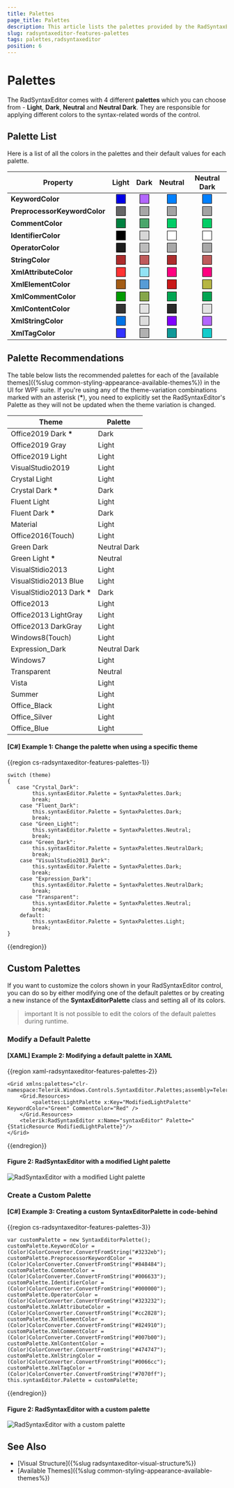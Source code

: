 ```yaml
---
title: Palettes
page_title: Palettes
description: This article lists the palettes provided by the RadSyntaxEditor control.
slug: radsyntaxeditor-features-palettes
tags: palettes,radsyntaxeditor
position: 6
---
```


# Palettes

<style>
.palette-color {
	width:20px;
	height:20px;
	margin: auto;
	border: 1px solid black;
}

/* KeywordColor */
.keywordColor-light{
	background: #0000E6;
}
.keywordColor-dark{
	background: #B266FF;
}
.keywordColor-neutral{
	background: #0080FF;
}
.keywordColor-neutral-dark{
	background: #0080FF;
}
/* PreprocessorKeywordColor */
.preprocessorKeywordColor-light{
	background: #666666;
}
.preprocessorKeywordColor-dark{
	background: #A6A6A6;
}
.preprocessorKeywordColor-neutral{
	background: #A2A2A2;
}
.preprocessorKeywordColor-neutral-dark{
	background: #A2A2A2;
}
/* CommentColor */
.commentColor-light{
	background: #008040;
}
.commentColor-dark{
	background: #4AA66B;
}
.commentColor-neutral{
	background: #00CD66;
}
.commentColor-neutral-dark{
	background: #00CD66;
}
/* IdentifierColor */
.identifierColor-light{
	background: #000000;
}
.identifierColor-dark{
	background: #D7D7D7;
}
.identifierColor-neutral{
	background: #FFFFFF;
}
.identifierColor-neutral-dark{
	background: #FFFFFF;
}
/* OperatorColor */
.operatorColor-light{
	background: #1C1C1C;
}
.operatorColor-dark{
	background: #BCBCBC;
}
.operatorColor-neutral{
	background: #A8A8A8;
}
.operatorColor-neutral-dark{
	background: #A8A8A8;
}
/* StringColor */
.stringColor-light{
	background: #AC2C2C;
}
.stringColor-dark{
	background: #BE5B5B;
}
.stringColor-neutral{
	background: #AC2C2C;
}
.stringColor-neutral-dark{ 
	background: #BE5B5B;
}
/* XmlAttributeColor */
.xmlAttributeColor-light{
	background: #FF3333;
}
.xmlAttributeColor-dark{
	background: #92E3F4;
}
.xmlAttributeColor-neutral{
	background: #FF0080;
}
.xmlAttributeColor-neutral-dark{
	background: #FF0080;
}
/* XmlElementColor */
.xmlElementColor-light{
	background: #A35C15;
}
.xmlElementColor-dark{
	background: #569CD6;
}
.xmlElementColor-neutral{
	background: #C91919;
}
.xmlElementColor-neutral-dark{
	background: #B5B543;
}
/* XmlCommentColor */
.xmlCommentColor-light{
	background: #009A00;
}
.xmlCommentColor-dark{
	background: #85A64A;
}
.xmlCommentColor-neutral{
	background: #00A451;
}
.xmlCommentColor-neutral-dark{
	background: #00A451;
}
/* XmlContentColor */
.xmlContentColor-light{
	background: #333333;
}
.xmlContentColor-dark{
	background: #E2E2E2;
}
.xmlContentColor-neutral{
	background: #292929;
}
.xmlContentColor-neutral-dark{
	background: #E2E2E2;
}
/* XmlStringColor */
.xmlStringColor-light{
	background: #0073E5;
}
.xmlStringColor-dark{
	background: #DCDCDC;
}
.xmlStringColor-neutral{
	background: #8000FF;
}
.xmlStringColor-neutral-dark{
	background: #B266FF;
}
/* XmlTagColor */
.xmlTagColor-light{
	background: #3333FF;
}
.xmlTagColor-dark{
	background: #B1B1B1;
}
.xmlTagColor-neutral{
	background: #0F9998;
}
.xmlTagColor-neutral-dark{
	background: #14CCCB;
}
article table
{
    table-layout: auto;
}
</style>

The RadSyntaxEditor comes with 4 different **palettes** which you can choose from - **Light**, **Dark**, **Neutral** and **Neutral Dark**. They are responsible for applying different colors to the syntax-related words of the control.

## Palette List

Here is a list of all the colors in the palettes and their default values for each palette.

|Property|Light|Dark|Neutral|Neutral Dark|
|---|:---:|:---:|:---:|:---:|
|**KeywordColor**|<div class="palette-color keywordColor-light" color:></div>|<div class="palette-color keywordColor-dark" color:></div>|<div class="palette-color keywordColor-neutral" color:></div>|<div class="palette-color keywordColor-neutral-dark" color:></div>|
|**PreprocessorKeywordColor**|<div class="palette-color preprocessorKeywordColor-light" color:></div>|<div class="palette-color preprocessorKeywordColor-dark" color:></div>|<div class="palette-color preprocessorKeywordColor-neutral" color:></div>|<div class="palette-color preprocessorKeywordColor-neutral-dark" color:></div>|
|**CommentColor**|<div class="palette-color commentColor-light" color:></div>|<div class="palette-color commentColor-dark" color:></div>|<div class="palette-color commentColor-neutral" color:></div>|<div class="palette-color commentColor-neutral-dark" color:></div>|
|**IdentifierColor**|<div class="palette-color identifierColor-light" color:></div>|<div class="palette-color identifierColor-dark" color:></div>|<div class="palette-color identifierColor-neutral" color:></div>|<div class="palette-color identifierColor-neutral-dark" color:></div>|
|**OperatorColor**|<div class="palette-color operatorColor-light" color:></div>|<div class="palette-color operatorColor-dark" color:></div>|<div class="palette-color operatorColor-neutral" color:></div>|<div class="palette-color operatorColor-neutral-dark" color:></div>|
|**StringColor**|<div class="palette-color stringColor-light" color:></div>|<div class="palette-color stringColor-dark" color:></div>|<div class="palette-color stringColor-neutral" color:></div>|<div class="palette-color stringColor-neutral-dark" color:></div>|
|**XmlAttributeColor**|<div class="palette-color xmlAttributeColor-light" color:></div>|<div class="palette-color xmlAttributeColor-dark" color:></div>|<div class="palette-color xmlAttributeColor-neutral" color:></div>|<div class="palette-color xmlAttributeColor-neutral-dark" color:></div>|
|**XmlElementColor**|<div class="palette-color xmlElementColor-light" color:></div>|<div class="palette-color xmlElementColor-dark" color:></div>|<div class="palette-color xmlElementColor-neutral" color:></div>|<div class="palette-color xmlElementColor-neutral-dark" color:></div>|
|**XmlCommentColor**|<div class="palette-color xmlCommentColor-light" color:></div>|<div class="palette-color xmlCommentColor-dark" color:></div>|<div class="palette-color xmlCommentColor-neutral" color:></div>|<div class="palette-color xmlCommentColor-neutral-dark" color:></div>|
|**XmlContentColor**|<div class="palette-color xmlContentColor-light" color:></div>|<div class="palette-color xmlContentColor-dark" color:></div>|<div class="palette-color xmlContentColor-neutral" color:></div>|<div class="palette-color xmlContentColor-neutral-dark" color:></div>|
|**XmlStringColor**|<div class="palette-color xmlStringColor-light" color:></div>|<div class="palette-color xmlStringColor-dark" color:></div>|<div class="palette-color xmlStringColor-neutral" color:></div>|<div class="palette-color xmlStringColor-neutral-dark" color:></div>|
|**XmlTagColor**|<div class="palette-color xmlTagColor-light" color:></div>|<div class="palette-color xmlTagColor-dark" color:></div>|<div class="palette-color xmlTagColor-neutral" color:></div>|<div class="palette-color xmlTagColor-neutral-dark" color:></div>|

## Palette Recommendations

The table below lists the recommended palettes for each of the [available themes]({%slug common-styling-appearance-available-themes%}) in the UI for WPF suite. If you're using any of the theme-variation combinations marked with an asterisk (__*__), you need to explicitly set the RadSyntaxEditor's Palette as they will not be updated when the theme variation is changed.

|Theme|Palette|
|---|---|
|Office2019 Dark __*__|Dark|
|Office2019 Gray|Light|
|Office2019 Light|Light|
|VisualStudio2019|Light|
|Crystal Light|Light|
|Crystal Dark __*__|Dark|
|Fluent Light|Light|
|Fluent Dark __*__|Dark|
|Material|Light|
|Office2016(Touch)|Light|
|Green Dark|Neutral Dark|
|Green Light __*__|Neutral|
|VisualStidio2013|Light|
|VisualStidio2013 Blue|Light|
|VisualStidio2013 Dark __*__|Dark|
|Office2013|Light|
|Office2013 LightGray|Light|
|Office2013 DarkGray|Light|
|Windows8(Touch)|Light|
|Expression_Dark|Neutral Dark|
|Windows7|Light|
|Transparent|Neutral|
|Vista|Light|
|Summer|Light|
|Office_Black|Light|
|Office_Silver|Light|
|Office_Blue|Light|

#### __[C#] Example 1: Change the palette when using a specific theme__
{{region cs-radsyntaxeditor-features-palettes-1}}
    
    switch (theme)
    {
       case "Crystal_Dark":
			this.syntaxEditor.Palette = SyntaxPalettes.Dark;
			break;
		case "Fluent_Dark":
			this.syntaxEditor.Palette = SyntaxPalettes.Dark;
			break;
		case "Green_Light":
			this.syntaxEditor.Palette = SyntaxPalettes.Neutral;
			break;
		case "Green_Dark":
			this.syntaxEditor.Palette = SyntaxPalettes.NeutralDark;
			break;
		case "VisualStudio2013_Dark":
			this.syntaxEditor.Palette = SyntaxPalettes.Dark;
			break;
		case "Expression_Dark":
			this.syntaxEditor.Palette = SyntaxPalettes.NeutralDark;
			break;
		case "Transparent":
			this.syntaxEditor.Palette = SyntaxPalettes.Neutral;
			break;
		default:
			this.syntaxEditor.Palette = SyntaxPalettes.Light;
			break;
    }
{{endregion}}

## Custom Palettes

If you want to customize the colors shown in your RadSyntaxEditor control, you can do so by either modifying one of the default palettes or by creating a new instance of the **SyntaxEditorPalette** class and setting all of its colors.

>important It is not possible to edit the colors of the default palettes during runtime.

### Modify a Default Palette

#### __[XAML] Example 2: Modifying a default palette in XAML__
{{region xaml-radsyntaxeditor-features-palettes-2}}
    
    <Grid xmlns:palettes="clr-namespace:Telerik.Windows.Controls.SyntaxEditor.Palettes;assembly=Telerik.Windows.Controls.SyntaxEditor">
        <Grid.Resources>
            <palettes:LightPalette x:Key="ModifiedLightPalette" KeywordColor="Green" CommentColor="Red" />
        </Grid.Resources>
        <telerik:RadSyntaxEditor x:Name="syntaxEditor" Palette="{StaticResource ModifiedLightPalette}"/>
    </Grid>
{{endregion}}

#### Figure 2: RadSyntaxEditor with a modified Light palette
![RadSyntaxEditor with a modified Light palette](images/syntaxeditor-modified-palette.png)

### Create a Custom Palette

#### __[C#] Example 3: Creating a custom SyntaxEditorPalette in code-behind__
{{region cs-radsyntaxeditor-features-palettes-3}}
    
    var customPalette = new SyntaxEditorPalette();
    customPalette.KeywordColor = (Color)ColorConverter.ConvertFromString("#3232eb");
    customPalette.PreprocessorKeywordColor = (Color)ColorConverter.ConvertFromString("#848484");
    customPalette.CommentColor = (Color)ColorConverter.ConvertFromString("#006633");
    customPalette.IdentifierColor = (Color)ColorConverter.ConvertFromString("#000000");
    customPalette.OperatorColor = (Color)ColorConverter.ConvertFromString("#323232");
    customPalette.XmlAttributeColor = (Color)ColorConverter.ConvertFromString("#cc2828");
    customPalette.XmlElementColor = (Color)ColorConverter.ConvertFromString("#824910");
    customPalette.XmlCommentColor = (Color)ColorConverter.ConvertFromString("#007b00");
    customPalette.XmlContentColor = (Color)ColorConverter.ConvertFromString("#474747");
    customPalette.XmlStringColor = (Color)ColorConverter.ConvertFromString("#0066cc");
    customPalette.XmlTagColor = (Color)ColorConverter.ConvertFromString("#7070ff");
    this.syntaxEditor.Palette = customPalette;
{{endregion}}

#### Figure 2: RadSyntaxEditor with a custom palette
![RadSyntaxEditor with a custom palette](images/syntaxeditor-custom-palette.png)

## See Also

* [Visual Structure]({%slug radsyntaxeditor-visual-structure%})
* [Available Themes]({%slug common-styling-appearance-available-themes%})
